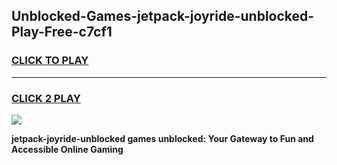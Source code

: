 
## Unblocked-Games-jetpack-joyride-unblocked-Play-Free-c7cf1
<h3>
<a href="https://premium76.site?title=jetpack-joyride-unblocked&ref=18A1">CLICK TO PLAY</a></h3>
<hr>

<h3>
<a href="https://premium76.site?title=jetpack-joyride-unblocked&ref=18A1">CLICK 2 PLAY</a>
  
</h3>

<a href="https://premium76.site?title=jetpack-joyride-unblocked&ref=18A1"><img src="https://clearcache.store/games.png"></a>


**jetpack-joyride-unblocked games unblocked: Your Gateway to Fun and Accessible Online Gaming**
